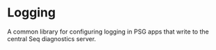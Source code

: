 # Logging
A common library for configuring logging in PSG apps that write to the central Seq diagnostics server.

